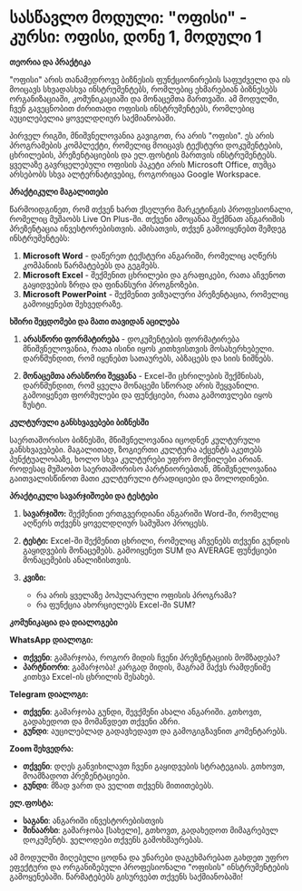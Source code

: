 # **სასწავლო მოდული: "ოფისი" - კურსი: ოფისი, დონე 1, მოდული 1**

**თეორია და პრაქტიკა**

"ოფისი" არის თანამედროვე ბიზნესის ფუნქციონირების საფუძველი და ის მოიცავს სხვადასხვა ინსტრუმენტებს, რომლებიც ეხმარებიან ბიზნესებს ორგანიზაციაში, კომუნიკაციაში და მონაცემთა მართვაში. ამ მოდულში, ჩვენ გავეცნობით ძირითადი ოფისის ინსტრუმენტებს, რომლებიც აუცილებელია ყოველდღიურ საქმიანობაში.

პირველ რიგში, მნიშვნელოვანია გავიგოთ, რა არის "ოფისი". ეს არის პროგრამების კომპლექტი, რომელიც მოიცავს ტექსტური დოკუმენტების, ცხრილების, პრეზენტაციების და ელ.ფოსტის მართვის ინსტრუმენტებს. ყველაზე გავრცელებული ოფისის პაკეტი არის Microsoft Office, თუმცა არსებობს სხვა ალტერნატივებიც, როგორიცაა Google Workspace.

**პრაქტიკული მაგალითები**

წარმოიდგინეთ, რომ თქვენ ხართ ქსელური მარკეტინგის პროფესიონალი, რომელიც მუშაობს Live On Plus-ში. თქვენი ამოცანაა შექმნათ ანგარიშის პრეზენტაცია ინვესტორებისთვის. ამისათვის, თქვენ გამოიყენებთ შემდეგ ინსტრუმენტებს:

1. **Microsoft Word** - დაწერეთ ტექსტური ანგარიში, რომელიც აღწერს კომპანიის წარმატებებს და გეგმებს.
2. **Microsoft Excel** - შექმენით ცხრილები და გრაფიკები, რათა აჩვენოთ გაყიდვების ზრდა და ფინანსური პროგნოზები.
3. **Microsoft PowerPoint** - შექმენით ვიზუალური პრეზენტაცია, რომელიც გამოიყენებთ შეხვედრაზე.

**ხშირი შეცდომები და მათი თავიდან აცილება**

1. **არასწორი ფორმატირება** - დოკუმენტების ფორმატირება მნიშვნელოვანია, რათა ისინი იყოს კითხვისთვის მოსახერხებელი. დარწმუნდით, რომ იყენებთ სათაურებს, აბზაცებს და სიის ნიშნებს.
   
2. **მონაცემთა არასწორი შეყვანა** - Excel-ში ცხრილების შექმნისას, დარწმუნდით, რომ ყველა მონაცემი სწორად არის შეყვანილი. გამოიყენეთ ფორმულები და ფუნქციები, რათა გამოთვლები იყოს ზუსტი.

**კულტურული განსხვავებები ბიზნესში**

საერთაშორისო ბიზნესში, მნიშვნელოვანია იცოდნენ კულტურული განსხვავებები. მაგალითად, ზოგიერთი კულტურა აქცენტს აკეთებს პუნქტუალობაზე, ხოლო სხვა კულტურები უფრო მოქნილები არიან. როდესაც მუშაობთ საერთაშორისო პარტნიორებთან, მნიშვნელოვანია გაითვალისწინოთ მათი კულტურული ტრადიციები და მოლოდინები.

**პრაქტიკული სავარჯიშოები და ტესტები**

1. **სავარჯიშო:** შექმენით ერთგვერდიანი ანგარიში Word-ში, რომელიც აღწერს თქვენს ყოველდღიურ სამუშაო პროცესს.
   
2. **ტესტი:** Excel-ში შექმენით ცხრილი, რომელიც აჩვენებს თქვენი გუნდის გაყიდვების მონაცემებს. გამოიყენეთ SUM და AVERAGE ფუნქციები მონაცემების ანალიზისთვის.

3. **კვიზი:** 
   - რა არის ყველაზე პოპულარული ოფისის პროგრამა?
   - რა ფუნქცია ახორციელებს Excel-ში SUM?

**კომუნიკაცია და დიალოგები**

**WhatsApp დიალოგი:**
- **თქვენი**: გამარჯობა, როგორ მიდის ჩვენი პრეზენტაციის მომზადება?
- **პარტნიორი**: გამარჯობა! კარგად მიდის, მაგრამ მაქვს რამდენიმე კითხვა Excel-ის ცხრილის შესახებ.

**Telegram დიალოგი:**
- **თქვენი**: გამარჯობა გუნდი, შევქმენი ახალი ანგარიში. გთხოვთ, გადახედოთ და მომაწვდეთ თქვენი აზრი.
- **გუნდი**: აუცილებლად გადავხედავთ და გამოგიგზავნით კომენტარებს.

**Zoom შეხვედრა:**
- **თქვენი**: დღეს განვიხილავთ ჩვენი გაყიდვების სტრატეგიას. გთხოვთ, მოამზადოთ პრეზენტაციები.
- **გუნდი**: მზად ვართ და ველით თქვენს მითითებებს.

**ელ.ფოსტა:**
- **საგანი**: ანგარიში ინვესტორებისთვის
- **შინაარსი**: გამარჯობა [სახელი], გთხოვთ, გადახედოთ მიმაგრებულ დოკუმენტს. ველოდები თქვენს გამოხმაურებას.

ამ მოდულში მიღებული ცოდნა და უნარები დაგეხმარებათ გახდეთ უფრო ეფექტური და ორგანიზებული პროფესიონალი "ოფისის" ინსტრუმენტების გამოყენებაში. წარმატებებს გისურვებთ თქვენს საქმიანობაში!